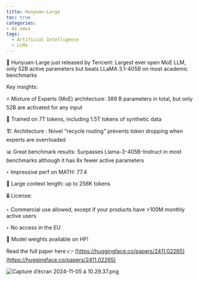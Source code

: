 ```yaml
---
title: Hunyuan-Large
toc: true
categories: 
- AI news
tags:
  - Artificial Intelligence
  - LLMs
---
```


🚀 Hunyuan-Large just released by Tencent: Largest ever open MoE LLM, only 52B active parameters but beats LLaMA 3.1-405B on most academic benchmarks

Key insights:

⚡ Mixture of Experts (MoE) architecture: 389 B parameters in total, but only 52B are activated for any input

🧪 Trained on 7T tokens, including 1.5T tokens of synthetic data

🏗️ Architecture : Novel "recycle routing" prevents token dropping when experts are overrloaded

📊 Great benchmark results: Surpasses Llama-3-405B-Instruct in most benchmarks although it has 8x fewer active parameters

‣ Impressive perf on MATH: 77.4

🐋 Large context length: up to 256K tokens

🔒 License:

‣ Commercial use allowed, except if your products have >100M monthly active users

‣ No access in the EU

🤗 Model weights available on HF!

Read the full paper here 👉 [https://huggingface.co/papers/2411.02265](https://huggingface.co/papers/2411.02265)



![Capture d’écran 2024-11-05 à 10.29.37.png](Capture_decran_2024-11-05_a_10.29.37.png)